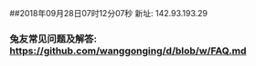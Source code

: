 ##2018年09月28日07时12分07秒 新址: 142.93.193.29
### 兔友常见问题及解答: https://github.com/wanggonging/d/blob/w/FAQ.md
